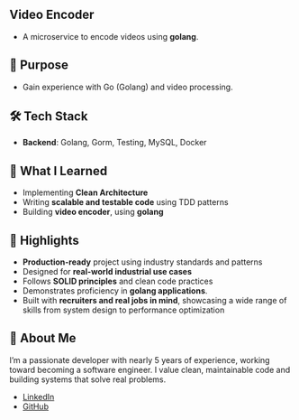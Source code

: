 ## Video Encoder

- A microservice to encode videos using **golang**.

## 🚀 Purpose

- Gain experience with Go (Golang) and video processing.

## 🛠️ Tech Stack

- **Backend**: Golang, Gorm, Testing, MySQL, Docker

## 🧠 What I Learned

- Implementing **Clean Architecture**
- Writing **scalable and testable code** using TDD patterns
- Building **video encoder**, using **golang**

## 📌 Highlights

- **Production-ready** project using industry standards and patterns
- Designed for **real-world industrial use cases**
- Follows **SOLID principles** and clean code practices
- Demonstrates proficiency in **golang applications**.
- Built with **recruiters and real jobs in mind**, showcasing a wide range of skills from system design to performance optimization

## 👤 About Me

I’m a passionate developer with nearly 5 years of experience, working toward becoming a software engineer. I value clean, maintainable code and building systems that solve real problems.

- [LinkedIn](https://www.linkedin.com/in/flvsantos15/)
- [GitHub](https://github.com/flvSantos15)

<!-- ## 📎 Live Demo / Screenshots

(Include links or images if available)

## 📂 How to Run -->

